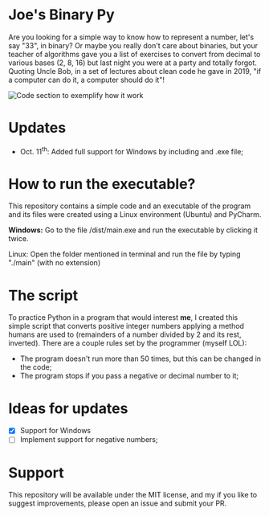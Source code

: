 # Joe's Binary Py

Are you looking for a simple way to know how to represent
a number, let's say "33", in binary? Or maybe you really
don't care about binaries, but your teacher of algorithms
gave you a list of exercises to convert from decimal to
various bases (2, 8, 16) but last night you were at a
party and totally forgot. Quoting Uncle Bob, in a set of
lectures about clean code he gave in 2019, "if a computer
can do it, a computer should do it"!

![Code section to exemplify how it work](https://user-images.githubusercontent.com/67481026/136674950-57ed8806-95c8-41b9-9dd4-f43cda57ac8c.png)

# Updates
- Oct. 11<sup>th</sup>: Added full support for Windows by
including and .exe file;

# How to run the executable?
This repository contains a simple code and an executable
of the program and its files were created using a Linux
environment (Ubuntu) and PyCharm.

**Windows:** Go to the file /dist/main.exe and run the
executable by clicking it twice.

Linux:
Open the folder mentioned in terminal and run the file by
typing "./main" (with no extension) 

# The script

To practice Python in a program that would interest 
**me**, I created this simple script that converts
positive integer numbers applying a method humans are
used to (remainders of a number divided by 2 and its
rest, inverted). There are a couple rules set by the
programmer (myself LOL):
- The program doesn't run more than 50 times, but this
can be changed in the code;
- The program stops if you pass a negative or decimal
number to it;

# Ideas for updates
- [x] Support for Windows
- [ ] Implement support for negative numbers;

# Support
This repository will be available under the MIT license,
and my if you like to suggest improvements, please open
an issue and submit your PR.
